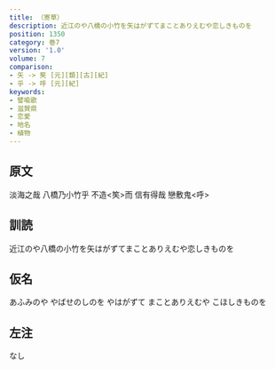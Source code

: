 ```yaml
---
title: （寄草）
description: 近江のや八橋の小竹を矢はがずてまことありえむや恋しきものを
position: 1350
category: 巻7
version: '1.0'
volume: 7
comparison:
- 矢 -> 笶 [元][類][古][紀]
- 乎 -> 呼 [元][紀]
keywords:
- 譬喩歌
- 滋賀県
- 恋愛
- 地名
- 植物
---
```


## 原文

淡海之哉 八橋乃小竹乎 不造<笶>而 信有得哉 戀敷鬼<呼>

## 訓読

近江のや八橋の小竹を矢はがずてまことありえむや恋しきものを

## 仮名

あふみのや やばせのしのを やはがずて まことありえむや こほしきものを

## 左注

なし
